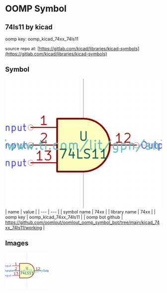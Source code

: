 # OOMP Symbol  
## 74ls11  by kicad  
  
oomp key: oomp_kicad_74xx_74ls11  
  
source repo at: [https://gitlab.com/kicad/libraries/kicad-symbols](https://gitlab.com/kicad/libraries/kicad-symbols)  
## Symbol  
  
[![working.png](working_600.png)](working.png)  
| name | value | 
| --- | --- | 
| symbol name | 74xx | 
| library name | 74xx | 
| oomp key | oomp_kicad_74xx_74ls11 | 
| oomp bot github | https://github.com/oomlout/oomlout_oomp_symbol_bot/tree/main/kicad_74xx_74ls11/working | 
## Images  
  
[![working.png](working_140.png)](working.png)  
